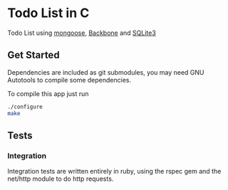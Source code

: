 # Todo List in C
Todo List using [mongoose](https://github.com/cesanta/mongoose/), [Backbone](https://github.com/jashkenas/backbone) and [SQLite3](http://sqlite.org/)

## Get Started
Dependencies are included as git submodules, you may need GNU Autotools to compile some dependencies.

To compile this app just run
```sh
./configure
make
```

## Tests

### Integration
Integration tests are written entirely in ruby, using the rspec gem and the net/http module to do http requests.
